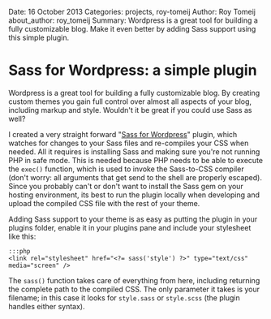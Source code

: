 Date: 16 October 2013
Categories: projects, roy-tomeij
Author: Roy Tomeij
about_author: roy_tomeij
Summary: Wordpress is a great tool for building a fully customizable blog. Make it even better by adding Sass support using this simple plugin.

# Sass for Wordpress: a simple plugin

Wordpress is a great tool for building a fully customizable blog. By creating custom themes you gain full control over almost all aspects of your blog, including markup and style. Wouldn't it be great if you could use Sass as well?

I created a very straight forward "[Sass for Wordpress](https://github.com/roytomeij/sass-for-wordpress/)" plugin, which watches for changes to your Sass files and re-compiles your CSS when needed. All it requires is installing Sass and making sure you're not running PHP in safe mode. This is needed because PHP needs to be able to execute the `exec()` function, which is used to invoke the Sass-to-CSS compiler (don't worry: all arguments that get send to the shell are properly escaped). Since you probably can't or don't want to install the Sass gem on your hosting environment, its best to run the plugin locally when developing and upload the compiled CSS file with the rest of your theme.

Adding Sass support to your theme is as easy as putting the plugin in your plugins folder, enable it in your plugins pane and include your stylesheet like this:

    :::php
    <link rel="stylesheet" href="<?= sass('style') ?>" type="text/css" media="screen" />

The `sass()` function takes care of everything from here, including returning the complete path to the compiled CSS. The only parameter it takes is your filename; in this case it looks for `style.sass` or `style.scss` (the plugin handles either syntax).
